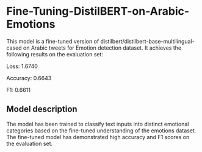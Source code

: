 # Fine-Tuning-DistilBERT-on-Arabic-Emotions

This model is a fine-tuned version of distilbert/distilbert-base-multilingual-cased on Arabic tweets for Emotion detection dataset. It achieves the following results on the evaluation set:

Loss: 1.6740

Accuracy: 0.6643

F1: 0.6611

## Model description
The model has been trained to classify text inputs into distinct emotional categories based on the fine-tuned understanding of the emotions dataset. The fine-tuned model has demonstrated high accuracy and F1 scores on the evaluation set.
